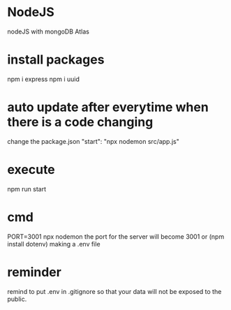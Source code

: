 # NodeJS
nodeJS with mongoDB Atlas

# install packages
npm i express
npm i uuid

# auto update after everytime when there is a code changing
change the package.json
"start": "npx nodemon src/app.js"
# execute
npm run start

# cmd
PORT=3001 npx nodemon
the port for the server will become 3001
or
(npm install dotenv)
making a .env file

# reminder
remind to put .env in .gitignore so that your data will not be exposed to the public.
